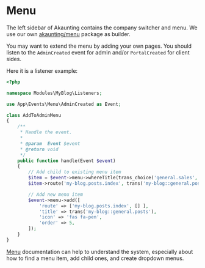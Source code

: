Menu
====

The left sidebar of Akaunting contains the company switcher and menu. We use our own [akaunting/menu](https://github.com/akaunting/menu) package as builder.

You may want to extend the menu by adding your own pages. You should listen to the `AdminCreated` event for admin and/or `PortalCreated` for client sides.

Here it is a listener example:

```php
<?php

namespace Modules\MyBlog\Listeners;

use App\Events\Menu\AdminCreated as Event;

class AddToAdminMenu
{
    /**
     * Handle the event.
     *
     * @param  Event $event
     * @return void
     */
    public function handle(Event $event)
    {
        // Add child to existing menu item
        $item = $event->menu->whereTitle(trans_choice('general.sales', 2));
        $item->route('my-blog.posts.index', trans('my-blog::general.posts'), [], 4, ['icon' => '']);

        // Add new menu item
        $event->menu->add([
            'route' => ['my-blog.posts.index', [] ],
            'title' => trans('my-blog::general.posts'),
            'icon' => 'fas fa-pen',
            'order' => 5,
        ]);
    }
}
```

[Menu](https://github.com/akaunting/menu/wiki) documentation can help to understand the system, especially about how to find a menu item, add child ones, and create dropdown menus.
